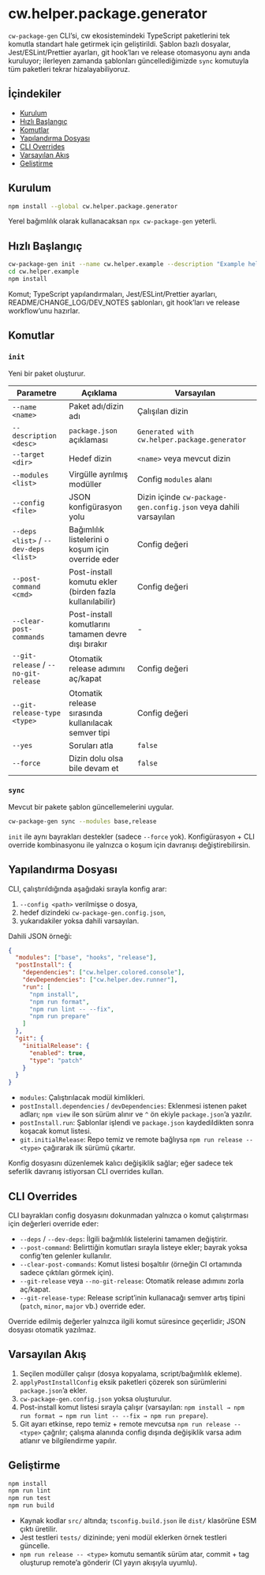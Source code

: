 # cw.helper.package.generator

`cw-package-gen` CLI’si, cw ekosistemindeki TypeScript paketlerini tek komutla standart hale getirmek için geliştirildi. Şablon bazlı dosyalar, Jest/ESLint/Prettier ayarları, git hook’ları ve release otomasyonu aynı anda kuruluyor; ilerleyen zamanda şablonları güncellediğimizde `sync` komutuyla tüm paketleri tekrar hizalayabiliyoruz.

## İçindekiler
- [Kurulum](#kurulum)
- [Hızlı Başlangıç](#hızlı-başlangıç)
- [Komutlar](#komutlar)
- [Yapılandırma Dosyası](#yapılandırma-dosyası)
- [CLI Overrides](#cli-overrides)
- [Varsayılan Akış](#varsayılan-akış)
- [Geliştirme](#geliştirme)

## Kurulum
```bash
npm install --global cw.helper.package.generator
```
Yerel bağımlılık olarak kullanacaksan `npx cw-package-gen` yeterli.

## Hızlı Başlangıç
```bash
cw-package-gen init --name cw.helper.example --description "Example helper"
cd cw.helper.example
npm install
```
Komut; TypeScript yapılandırmaları, Jest/ESLint/Prettier ayarları, README/CHANGE_LOG/DEV_NOTES şablonları, git hook’ları ve release workflow’unu hazırlar.

## Komutlar
### `init`
Yeni bir paket oluşturur.

| Parametre | Açıklama | Varsayılan |
|-----------|----------|------------|
| `--name <name>` | Paket adı/dizin adı | Çalışılan dizin |
| `--description <desc>` | `package.json` açıklaması | `Generated with cw.helper.package.generator` |
| `--target <dir>` | Hedef dizin | `<name>` veya mevcut dizin |
| `--modules <list>` | Virgülle ayrılmış modüller | Config `modules` alanı |
| `--config <file>` | JSON konfigürasyon yolu | Dizin içinde `cw-package-gen.config.json` veya dahili varsayılan |
| `--deps <list>` / `--dev-deps <list>` | Bağımlılık listelerini o koşum için override eder | Config değeri |
| `--post-command <cmd>` | Post-install komutu ekler (birden fazla kullanılabilir) | Config değeri |
| `--clear-post-commands` | Post-install komutlarını tamamen devre dışı bırakır | - |
| `--git-release` / `--no-git-release` | Otomatik release adımını aç/kapat | Config değeri |
| `--git-release-type <type>` | Otomatik release sırasında kullanılacak semver tipi | Config değeri |
| `--yes` | Soruları atla | `false` |
| `--force` | Dizin dolu olsa bile devam et | `false` |

### `sync`
Mevcut bir pakete şablon güncellemelerini uygular.

```bash
cw-package-gen sync --modules base,release
```

`init` ile aynı bayrakları destekler (sadece `--force` yok). Konfigürasyon + CLI override kombinasyonu ile yalnızca o koşum için davranışı değiştirebilirsin.

## Yapılandırma Dosyası
CLI, çalıştırıldığında aşağıdaki sırayla konfig arar:
1. `--config <path>` verilmişse o dosya,
2. hedef dizindeki `cw-package-gen.config.json`,
3. yukarıdakiler yoksa dahili varsayılan.

Dahili JSON örneği:
```json
{
  "modules": ["base", "hooks", "release"],
  "postInstall": {
    "dependencies": ["cw.helper.colored.console"],
    "devDependencies": ["cw.helper.dev.runner"],
    "run": [
      "npm install",
      "npm run format",
      "npm run lint -- --fix",
      "npm run prepare"
    ]
  },
  "git": {
    "initialRelease": {
      "enabled": true,
      "type": "patch"
    }
  }
}
```
- `modules`: Çalıştırılacak modül kimlikleri.
- `postInstall.dependencies` / `devDependencies`: Eklenmesi istenen paket adları; `npm view` ile son sürüm alınır ve `^` ön ekiyle `package.json`’a yazılır.
- `postInstall.run`: Şablonlar işlendi ve `package.json` kaydedildikten sonra koşacak komut listesi.
- `git.initialRelease`: Repo temiz ve remote bağlıysa `npm run release -- <type>` çağırarak ilk sürümü çıkartır.

Konfig dosyasını düzenlemek kalıcı değişiklik sağlar; eğer sadece tek seferlik davranış istiyorsan CLI overrides kullan.

## CLI Overrides
CLI bayrakları config dosyasını dokunmadan yalnızca o komut çalıştırması için değerleri override eder:
- `--deps` / `--dev-deps`: İlgili bağımlılık listelerini tamamen değiştirir.
- `--post-command`: Belirttiğin komutları sırayla listeye ekler; bayrak yoksa config’ten gelenler kullanılır.
- `--clear-post-commands`: Komut listesi boşaltılır (örneğin CI ortamında sadece çıktıları görmek için).
- `--git-release` veya `--no-git-release`: Otomatik release adımını zorla aç/kapat.
- `--git-release-type`: Release script’inin kullanacağı semver artış tipini (`patch`, `minor`, `major` vb.) override eder.

Override edilmiş değerler yalnızca ilgili komut süresince geçerlidir; JSON dosyası otomatik yazılmaz.

## Varsayılan Akış
1. Seçilen modüller çalışır (dosya kopyalama, script/bağımlılık ekleme).
2. `applyPostInstallConfig` eksik paketleri çözerek son sürümlerini `package.json`’a ekler.
3. `cw-package-gen.config.json` yoksa oluşturulur.
4. Post-install komut listesi sırayla çalışır (varsayılan: `npm install → npm run format → npm run lint -- --fix → npm run prepare`).
5. Git ayarı etkinse, repo temiz + remote mevcutsa `npm run release -- <type>` çağrılır; çalışma alanında config dışında değişiklik varsa adım atlanır ve bilgilendirme yapılır.

## Geliştirme
```bash
npm install
npm run lint
npm run test
npm run build
```
- Kaynak kodlar `src/` altında; `tsconfig.build.json` ile `dist/` klasörüne ESM çıktı üretilir.
- Jest testleri `tests/` dizininde; yeni modül eklerken örnek testleri güncelle.
- `npm run release -- <type>` komutu semantik sürüm atar, commit + tag oluşturup remote’a gönderir (CI yayın akışıyla uyumlu).
